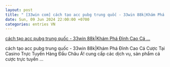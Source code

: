 ```yaml
---
layout: post
title: " [33win com] cách tạo acc pubg trung quốc - 33win 88k|Khám Phá Đỉnh Cao Cá ..."
date: Sun, 09 Jun 2024 22:00:00 +0700
categories: entries VN
---
```

[cách tạo acc pubg trung quốc - 33win 88k|Khám Phá Đỉnh Cao Cá ...](https://www.vtr.org.vn/rna/2024-06-10-magnus%20carlsen%20elo%20age%207.phtml)

cách tạo acc pubg trung quốc - 33win 88k|Khám Phá Đỉnh Cao Cá Cược Tại Casino Trực Tuyến Hàng Đầu Châu Á! cung cấp các dịch vụ, sản phẩm cá cược trực tuyến ...

